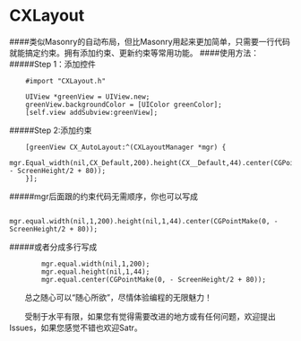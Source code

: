 # CXLayout

####类似Masonry的自动布局，但比Masonry用起来更加简单，只需要一行代码就能搞定约束。拥有添加约束、更新约束等常用功能。
####使用方法：
#####Step 1：添加控件<br>  
```
    #import "CXLayout.h"
    
    UIView *greenView = UIView.new;
    greenView.backgroundColor = [UIColor greenColor];
    [self.view addSubview:greenView];
```    
#####Step 2:添加约束<br>  
```
    [greenView CX_AutoLayout:^(CXLayoutManager *mgr) {
        mgr.Equal_width(nil,CX_Default,200).height(CX__Default,44).center(CGPointMake(0, - ScreenHeight/2 + 80));
    }];
```   
#####mgr后面跟的约束代码无需顺序，你也可以写成
```
        mgr.equal.width(nil,1,200).height(nil,1,44).center(CGPointMake(0, - ScreenHeight/2 + 80));
```
#####或者分成多行写成
```
        mgr.equal.width(nil,1,200);
        mgr.equal.height(nil,1,44);
        mgr.equal.center(CGPointMake(0, - ScreenHeight/2 + 80));
```
        总之随心可以“随心所欲”，尽情体验编程的无限魅力！
        
        受制于水平有限，如果您有觉得需要改进的地方或有任何问题，欢迎提出Issues，如果您感觉不错也欢迎Satr。
        
